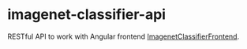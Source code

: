 # imagenet-classifier-api

RESTful API to work with Angular frontend [ImagenetClassifierFrontend](https://github.com/DKuzn/imagenet-classifier-frontend).
